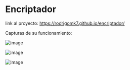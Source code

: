 # Encriptador

link al proyecto: https://rodrigomk7.github.io/encriptador/

Capturas de su funcionamiento:

![image](https://user-images.githubusercontent.com/77026505/184411621-347a3a29-f0ae-4248-9654-3ed1f1a88cde.png)

![image](https://user-images.githubusercontent.com/77026505/184411738-946bc70a-d316-4643-bfd7-5b68c9f932f7.png)

![image](https://user-images.githubusercontent.com/77026505/184411791-f987e0c3-117a-440b-ac99-61acb35287a4.png)
